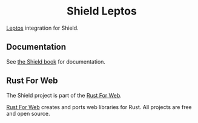 <h1 align="center">Shield Leptos</h1>

[Leptos](https://leptos.dev/) integration for Shield.

## Documentation

See [the Shield book](https://shield.rustforweb.org/) for documentation.

## Rust For Web

The Shield project is part of the [Rust For Web](https://github.com/RustForWeb).

[Rust For Web](https://github.com/RustForWeb) creates and ports web libraries for Rust. All projects are free and open source.

